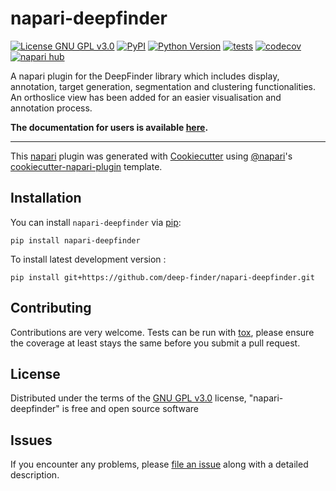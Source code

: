 # napari-deepfinder

[![License GNU GPL v3.0](https://img.shields.io/pypi/l/napari-deepfinder.svg?color=green)](https://github.com/deep-finder/napari-deepfinder/raw/main/LICENSE)
[![PyPI](https://img.shields.io/pypi/v/napari-deepfinder.svg?color=green)](https://pypi.org/project/napari-deepfinder)
[![Python Version](https://img.shields.io/pypi/pyversions/napari-deepfinder.svg?color=green)](https://python.org)
[![tests](https://github.com/deep-finder/napari-deepfinder/workflows/tests/badge.svg)](https://github.com/deep-finder/napari-deepfinder/actions)
[![codecov](https://codecov.io/gh/deep-finder/napari-deepfinder/branch/main/graph/badge.svg)](https://codecov.io/gh/deep-finder/napari-deepfinder)
[![napari hub](https://img.shields.io/endpoint?url=https://api.napari-hub.org/shields/napari-deepfinder)](https://napari-hub.org/plugins/napari-deepfinder)

A napari plugin for the DeepFinder library which includes display, annotation, target generation, segmentation and clustering functionalities.
An orthoslice view has been added for an easier visualisation and annotation process.

**The documentation for users is available [here](https://deep-finder.github.io/napari-deepfinder/).**

----------------------------------

This [napari] plugin was generated with [Cookiecutter] using [@napari]'s [cookiecutter-napari-plugin] template.

<!--
Don't miss the full getting started guide to set up your new package:
https://github.com/napari/cookiecutter-napari-plugin#getting-started

and review the napari docs for plugin developers:
https://napari.org/plugins/index.html
-->

## Installation

You can install `napari-deepfinder` via [pip]:

    pip install napari-deepfinder



To install latest development version :

    pip install git+https://github.com/deep-finder/napari-deepfinder.git


## Contributing

Contributions are very welcome. Tests can be run with [tox], please ensure
the coverage at least stays the same before you submit a pull request.

## License

Distributed under the terms of the [GNU GPL v3.0] license,
"napari-deepfinder" is free and open source software

## Issues

If you encounter any problems, please [file an issue] along with a detailed description.

[napari]: https://github.com/napari/napari
[Cookiecutter]: https://github.com/audreyr/cookiecutter
[@napari]: https://github.com/napari
[MIT]: http://opensource.org/licenses/MIT
[BSD-3]: http://opensource.org/licenses/BSD-3-Clause
[GNU GPL v3.0]: http://www.gnu.org/licenses/gpl-3.0.txt
[GNU LGPL v3.0]: http://www.gnu.org/licenses/lgpl-3.0.txt
[Apache Software License 2.0]: http://www.apache.org/licenses/LICENSE-2.0
[Mozilla Public License 2.0]: https://www.mozilla.org/media/MPL/2.0/index.txt
[cookiecutter-napari-plugin]: https://github.com/napari/cookiecutter-napari-plugin

[file an issue]: https://github.com/deep-finder/napari-deepfinder/issues

[napari]: https://github.com/napari/napari
[tox]: https://tox.readthedocs.io/en/latest/
[pip]: https://pypi.org/project/pip/
[PyPI]: https://pypi.org/
